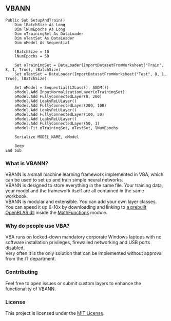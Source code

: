 ## VBANN

```vba
Public Sub SetupAndTrain()
    Dim lBatchSize As Long
    Dim lNumEpochs As Long
    Dim oTrainingSet As DataLoader
    Dim oTestSet As DataLoader
    Dim oModel As Sequential
    
    lBatchSize = 10
    lNumEpochs = 50
    
    Set oTrainingSet = DataLoader(ImportDatasetFromWorksheet("Train", 8, 1, True), lBatchSize)
    Set oTestSet = DataLoader(ImportDatasetFromWorksheet("Test", 8, 1, True), lBatchSize)
    
    Set oModel = Sequential(L2Loss(), SGDM())
    oModel.Add InputNormalizationLayer(oTrainingSet)
    oModel.Add FullyConnectedLayer(8, 200)
    oModel.Add LeakyReLULayer()
    oModel.Add FullyConnectedLayer(200, 100)
    oModel.Add LeakyReLULayer()
    oModel.Add FullyConnectedLayer(100, 50)
    oModel.Add LeakyReLULayer()
    oModel.Add FullyConnectedLayer(50, 1)
    oModel.Fit oTrainingSet, oTestSet, lNumEpochs
    
    Serialize MODEL_NAME, oModel
    
    Beep
End Sub
```

### What is VBANN?
VBANN is a small machine learning framework implemented in VBA, which can be used to set up and train simple neural networks.<br/>
VBANN is designed to store everything in the same file. Your training data, your model and the framework itself are all contained in the same workbook.<br/>
VBANN is modular and extensible. You can add your own layer classes.<br/>
You can speed it up 6-10x by downloading and linking to [a prebuilt OpenBLAS dll](https://github.com/OpenMathLib/OpenBLAS/releases) inside the [MathFunctions](MathFunctions.bas) module.

### Why do people use VBA?
VBA runs on locked-down mandatory corporate Windows laptops with no software installation privileges, firewalled networking and USB ports disabled.<br/>
Very often it is the only solution that can be implemented without approval from the IT department.

### Contributing
Feel free to open issues or submit custom layers to enhance the functionality of VBANN.

### License
This project is licensed under the [MIT License](LICENSE.txt).
